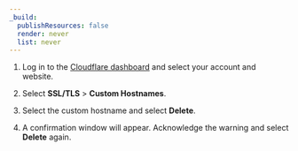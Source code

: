 ```yaml
---
_build:
  publishResources: false
  render: never
  list: never
---
```


1. Log in to the [Cloudflare dashboard](https://dash.cloudflare.com/) and select your account and website.

2. Select **SSL/TLS** > **Custom Hostnames**.

3. Select the custom hostname and select **Delete**. 

4. A confirmation window will appear. Acknowledge the warning and select **Delete** again.